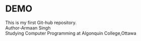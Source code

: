 # DEMO
This is my first Git-hub repository.
<br>
Author-Armaan Singh
<br>
Studying Computer Programming at Algonquin College,Ottawa
